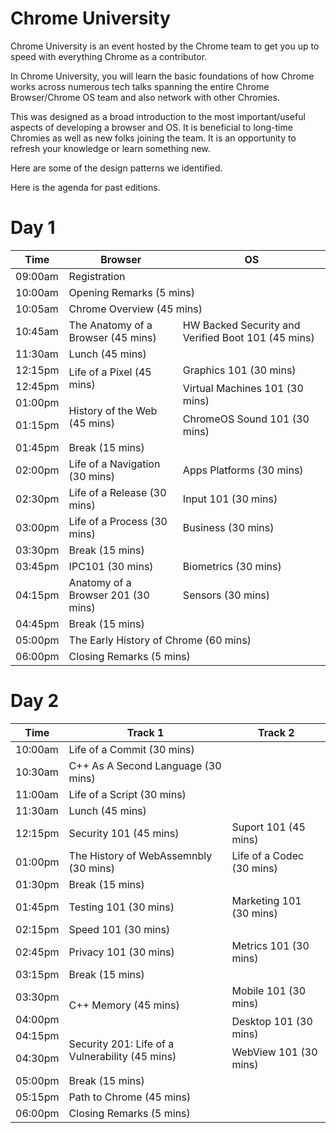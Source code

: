 # Chrome University

Chrome University is an event hosted by the Chrome team to get you up to speed with everything Chrome as a contributor. 

In Chrome University, you will learn the basic foundations of how Chrome works across numerous tech talks spanning the entire Chrome Browser/Chrome OS team and also network with other Chromies. 

This was designed as a broad introduction to the most important/useful aspects of developing a browser and OS. It is beneficial to long-time Chromies as well as new folks joining the team. It is an opportunity to refresh your knowledge or learn something new.

Here are some of the design patterns we identified.

Here is the agenda for past editions.

# Day 1

<table>
    <thead>
        <tr>
            <th>Time</th>
            <th>Browser</th>
            <th>OS</th>
        </tr>
    </thead>
    <tbody>
        <tr>
            <td>09:00am</td>
            <td colspan=2>Registration</td>
        </tr>
        <tr>
            <td>10:00am</td>
            <td colspan=2>Opening Remarks (5 mins)</td>
        </tr>
        <tr>
            <td>10:05am</td>
            <td colspan=2>Chrome Overview (45 mins)</td>
        </tr>
        <tr>
            <td>10:45am</td>
            <td>The Anatomy of a Browser (45 mins)</td>
            <td>HW Backed Security and Verified Boot 101 (45 mins)</td>
        </tr>
        <tr>
            <td>11:30am</td>
            <td colspan=2>Lunch (45 mins)</td>
        </tr>
        <tr>
            <td>12:15pm</td>
            <td rowspan=2>Life of a Pixel (45 mins)</td>
            <td>Graphics 101 (30 mins)</td>
        </tr>
        <tr>
            <td>12:45pm</td>
            <td rowspan=2>Virtual Machines 101 (30 mins)</td>
        </tr>
        <tr>
            <td>01:00pm</td>
            <td rowspan=2>History of the Web (45 mins)</td>
        </tr>
        <tr>
            <td>01:15pm</td>
            <td>ChromeOS Sound 101 (30 mins)</td>
        </tr>
        <tr>
            <td>01:45pm</td>
            <td colspan=2>Break (15 mins)</td>
        </tr>
        <tr>
            <td>02:00pm</td>
            <td>Life of a Navigation (30 mins)</td>
            <td>Apps Platforms (30 mins)</td>
        </tr>
        <tr>
            <td>02:30pm</td>
            <td>Life of a Release (30 mins)</td>
            <td>Input 101 (30 mins)</td>
        </tr>
        <tr>
            <td>03:00pm</td>
            <td>Life of a Process (30 mins)</td>
            <td>Business (30 mins)</td>
        </tr>
        <tr>
            <td>03:30pm</td>
            <td colspan=2>Break (15 mins)</td>
        </tr>
        <tr>
            <td>03:45pm</td>
            <td>IPC101 (30 mins)</td>
            <td>Biometrics (30 mins)</td>
        </tr>
        <tr>
            <td>04:15pm</td>
            <td>Anatomy of a Browser 201 (30 mins)</td>
            <td>Sensors (30 mins)</td>
        </tr>
        <tr>
            <td>04:45pm</td>
            <td colspan=2>Break (15 mins)</td>
        </tr>
        <tr>
            <td>05:00pm</td>
            <td colspan=2>The Early History of Chrome (60 mins)</td>
        </tr>
        <tr>
            <td>06:00pm</td>
            <td colspan=2>Closing Remarks (5 mins)</td>
        </tr>
    </tbody>
</table>

# Day 2

<table>
    <thead>
        <tr>
            <th>Time</th>
            <th>Track 1</th>
            <th>Track 2</th>
        </tr>
    </thead>
    <tbody>
        <tr>
            <td>10:00am</td>
            <td>Life of a Commit (30 mins)</td>
            <td></td>
        </tr>
        <tr>
            <td>10:30am</td>
            <td>C++ As A Second Language (30 mins)</td>
            <td></td>
        </tr>
        <tr>
            <td>11:00am</td>
            <td>Life of a Script (30 mins)</td>
            <td></td>
        </tr>
        <tr>
            <td>11:30am</td>
            <td colspan=2>Lunch (45 mins)</td>
        </tr>
        <tr>
            <td>12:15pm</td>
            <td>Security 101 (45 mins)</td>
            <td>Suport 101 (45 mins)</td>
        </tr>
        <tr>
            <td>01:00pm</td>
            <td>The History of WebAssemnbly (30 mins)</td>
            <td>Life of a Codec (30 mins)</td>
        </tr>
        <tr>
            <td>01:30pm</td>
            <td colspan=2>Break (15 mins)</td>
        </tr>
        <tr>
            <td>01:45pm</td>
            <td>Testing 101 (30 mins)</td>
            <td>Marketing 101 (30 mins)</td>
        </tr>
        <tr>
            <td>02:15pm</td>
            <td>Speed 101 (30 mins)</td>
            <td></td>
        </tr>
        <tr>
            <td>02:45pm</td>
            <td>Privacy 101 (30 mins)</td>
            <td>Metrics 101 (30 mins)</td>
        </tr>
        <tr>
            <td>03:15pm</td>
            <td colspan=2>Break (15 mins)</td>
        </tr>
        <tr>
            <td>03:30pm</td>
            <td rowspan=2>C++ Memory (45 mins)</td>
            <td>Mobile 101 (30 mins)</td>
        </tr>
        <tr>
            <td>04:00pm</td>
            <td rowspan=2>Desktop 101 (30 mins)</td>
        </tr>
        <tr>
            <td>04:15pm</td>
            <td rowspan=2>Security 201: Life of a Vulnerability (45 mins)</td>
        </tr>
        <tr>
            <td>04:30pm</td>
            <td>WebView 101 (30 mins)</td>
        </tr>
        <tr>
            <td>05:00pm</td>
            <td colspan=2>Break (15 mins)</td>
        </tr>
        <tr>
            <td>05:15pm</td>
            <td colspan=2>Path to Chrome (45 mins)</td>
        </tr>
        <tr>
            <td>06:00pm</td>
            <td colspan=2>Closing Remarks (5 mins)</td>
        </tr>
    </tbody>
</table>
